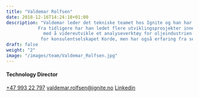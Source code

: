 ```yaml
---
title: "Valdemar Rolfsen"
date: 2018-12-16T14:24:18+01:00
description: "Valdemar leder det tekniske teamet hos Ignite og han har god erfaring med utvikling av tekniske løsninger. 
            Fra tidligere har han ledet flere utviklingsprosjekter innenfor rekrutteringsbransjen og har blant annet jobbet 
              med å videreutvikle et analyseverktøy for oljeindustrien. Før Valdemar kom til Ignite jobbet han som prosjektleder 
             for konsulentselskapet Korde, men har også erfaring fra selskaper som Cisco Systems og Rystad Energy."
draft: false
weight: "2"
image: "/images/team/Valdemar_Rolfsen.jpg"
---
```


#### Technology Director
<a class="phoneto" href="tel:+47 993 22 797"><i class="fas fa-phone"></i>+47 993 22 797</a>
<a class="mailto" href="mailto:valdemar.rolfsen@ignite.no"><i class="fas fa-envelope"></i>valdemar.rolfsen@ignite.no</a>
<a class="mailto" href="https://www.linkedin.com/in/valdemar-edvard-sandal-rolfsen-43876a76/"><i class="fab fa-linkedin-in"></i>Linkedin</a>